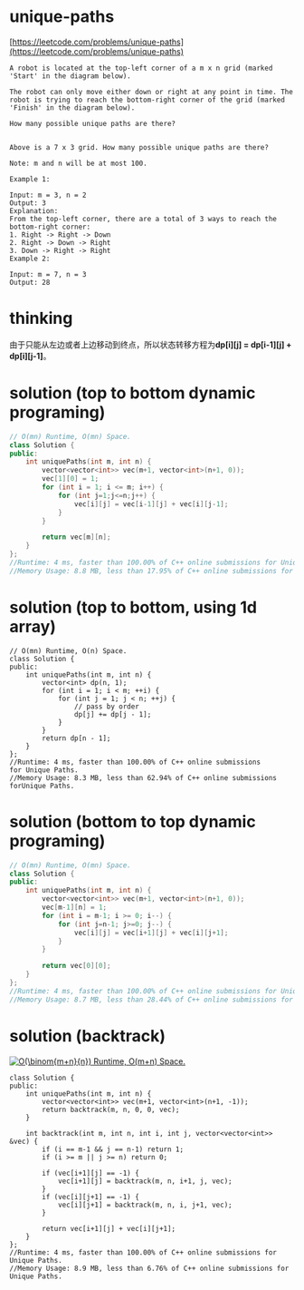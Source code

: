 # unique-paths

[https://leetcode.com/problems/unique-paths](https://leetcode.com/problems/unique-paths)

```
A robot is located at the top-left corner of a m x n grid (marked 'Start' in the diagram below).

The robot can only move either down or right at any point in time. The robot is trying to reach the bottom-right corner of the grid (marked 'Finish' in the diagram below).

How many possible unique paths are there?


Above is a 7 x 3 grid. How many possible unique paths are there?

Note: m and n will be at most 100.

Example 1:

Input: m = 3, n = 2
Output: 3
Explanation:
From the top-left corner, there are a total of 3 ways to reach the bottom-right corner:
1. Right -> Right -> Down
2. Right -> Down -> Right
3. Down -> Right -> Right
Example 2:

Input: m = 7, n = 3
Output: 28
```

# thinking

由于只能从左边或者上边移动到终点，所以状态转移方程为**dp[i][j] = dp[i-1][j] + dp[i][j-1]**。

# solution (top to bottom dynamic programing)

```c++
// O(mn) Runtime, O(mn) Space.
class Solution {
public:
    int uniquePaths(int m, int n) {
        vector<vector<int>> vec(m+1, vector<int>(n+1, 0));
        vec[1][0] = 1;
        for (int i = 1; i <= m; i++) {
            for (int j=1;j<=n;j++) {
                vec[i][j] = vec[i-1][j] + vec[i][j-1];
            }
        }

        return vec[m][n];
    }
};
//Runtime: 4 ms, faster than 100.00% of C++ online submissions for Unique Paths.
//Memory Usage: 8.8 MB, less than 17.95% of C++ online submissions for Unique Paths.
```


# solution (top to bottom, using 1d array)

```
// O(mn) Runtime, O(n) Space.
class Solution {
public:
    int uniquePaths(int m, int n) {
        vector<int> dp(n, 1);
        for (int i = 1; i < m; ++i) {
            for (int j = 1; j < n; ++j) {
				// pass by order
                dp[j] += dp[j - 1];
            }
        }
        return dp[n - 1];
    }
};
//Runtime: 4 ms, faster than 100.00% of C++ online submissions for Unique Paths.
//Memory Usage: 8.3 MB, less than 62.94% of C++ online submissions forUnique Paths.
```

# solution (bottom to top dynamic programing)

```c++
// O(mn) Runtime, O(mn) Space.
class Solution {
public:
    int uniquePaths(int m, int n) {
        vector<vector<int>> vec(m+1, vector<int>(n+1, 0));
        vec[m-1][n] = 1;
        for (int i = m-1; i >= 0; i--) {
            for (int j=n-1; j>=0; j--) {
                vec[i][j] = vec[i+1][j] + vec[i][j+1];
            }
        }

        return vec[0][0];
    }
};
//Runtime: 4 ms, faster than 100.00% of C++ online submissions for Unique Paths.
//Memory Usage: 8.7 MB, less than 28.44% of C++ online submissions for Unique Paths.
```

# solution (backtrack)

<a href="https://www.codecogs.com/eqnedit.php?latex=O(\binom{m&plus;n}{n})&space;Runtime,&space;O(m&plus;n)&space;Space." target="_blank"><img src="https://latex.codecogs.com/gif.latex?O(\binom{m&plus;n}{n})&space;Runtime,&space;O(m&plus;n)&space;Space." title="O(\binom{m+n}{n}) Runtime, O(m+n) Space." /></a>
```
class Solution {
public:
    int uniquePaths(int m, int n) {
        vector<vector<int>> vec(m+1, vector<int>(n+1, -1));
        return backtrack(m, n, 0, 0, vec);
    }

    int backtrack(int m, int n, int i, int j, vector<vector<int>> &vec) {
        if (i == m-1 && j == n-1) return 1;
        if (i >= m || j >= n) return 0;

        if (vec[i+1][j] == -1) {
            vec[i+1][j] = backtrack(m, n, i+1, j, vec);
        }
        if (vec[i][j+1] == -1) {
            vec[i][j+1] = backtrack(m, n, i, j+1, vec);
        }

        return vec[i+1][j] + vec[i][j+1];
    }
};
//Runtime: 4 ms, faster than 100.00% of C++ online submissions for Unique Paths.
//Memory Usage: 8.9 MB, less than 6.76% of C++ online submissions for Unique Paths.
```
